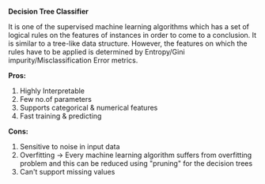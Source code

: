 **Decision Tree Classifier**

It is one of the supervised machine learning algorithms which has a set of logical rules on the features of instances in order to come to a conclusion. It is similar to a tree-like data structure. However, the features on which the rules have to be applied is determined by Entropy/Gini impurity/Misclassification Error metrics.

**Pros:**
1. Highly Interpretable
2. Few no.of parameters
3. Supports categorical & numerical features
4. Fast training & predicting

**Cons:**
1. Sensitive to noise in input data
2. Overfitting -> Every machine learning algorithm suffers from overfitting problem and this can be reduced using "pruning" for the decision trees
3. Can't support missing values
